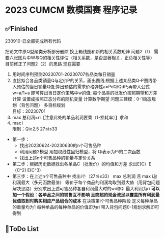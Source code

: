 # 2023 CUMCM 数模国赛 程序记录

## ✅Finished
230910-已全部完成所有代码


把论文中原Q型聚类分析部分删除 换上箱线图和新的相关系数矩阵
问题2（1）
需要六张图片中W与Q的相关性评估（相关系数，是否显著相关，正负相关性等）
目前修正了问题2（2）的思路 
现在需要
1. 用时间序列预测20230701-20230707各品类每日销量
2. 直接拟合各品类销量Q与定价P的关系，画出图线;根据上述某品类Q-P图线带入预估的当日销量Q值;算出预估的需求价格弹性a=PdQ/QdP;再带入公式w=a/1+a 即可算出当日定价策略中w的值;
每个品类的批发价按照期望和方差计算
设置成按照正态分布的随机变量
计算数学期望
问题三建模：0-1动态规划（背包问题） 多目标规划  
目标：20230701   
1. max 总利润=ri【注意此处的单品利润要乘（1-损耗率）】求和  
2. max i  
限制：Qi≥2.5 27≤i≤33  

- 第一步：
    - 找出20230624-20230630的n个可售品种 
    - 利用问题2模型 用加权线性回归模型，将 Qi表示为Pi的二次函数
    - 找出上述n个可售品种的销量与定价关系
- 第二步：根据历史数据找出各单品C（批发价）的均值和方差 求出E(C）E（C^2) E(C^3)
- 第三步：在上述n个可售品种中 找出i个（27≤i≤33） max 总利润 且 max i总利润最大（多元函数最值）
  等价于每个商品的利润均取到最大值（用背包问题解决思路）分别求出上述可售品种各自利润最大时的wi和Qi 最大利润为ri 
  **可以加一个假设：各单品之间的销售互不影响 且商超的现金流足以覆盖所有利润最优值取到时购买相应产品组合的成本**
  在决策第i个可售品种阶段 定义每种单品的重量均为1 每种单品的每种单品的价值即为ri
  带入背包问题0-1规划求解即可得到

## 📝ToDo List

